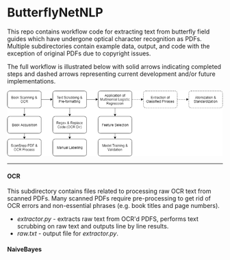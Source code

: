 ButterflyNetNLP
===
This repo contains workflow code for extracting text from butterfly
field guides which have undergone optical character recognition
as PDFs. Multiple subdirectories contain example data, output, and
code with the exception of original PDFs due to copyright issues.

The full workflow is illustrated below with solid arrows indicating completed steps
and dashed arrows representing current development and/or future implementations.

![workflow](NLPWorkflow.png)
***

#### OCR
This subdirectory contains files related to processing raw OCR text
from scanned PDFs. Many scanned PDFs require pre-processing to get
rid of OCR errors and non-essential phrases (e.g. book titles and
page numbers).
* *extractor.py* - extracts raw text from OCR'd PDFS, performs
text scrubbing on raw text and outputs line by line results.
* *raw.txt* - output file for *extractor.py*.

#### NaiveBayes